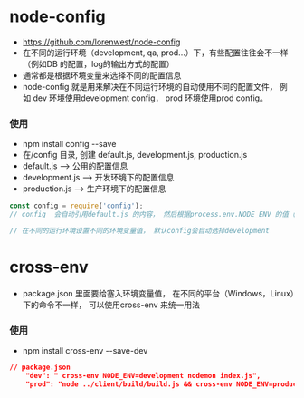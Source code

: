 # node-config

* https://github.com/lorenwest/node-config
* 在不同的运行环境（development, qa, prod...）下，有些配置往往会不一样（例如DB 的配置，log的输出方式的配置）
* 通常都是根据环境变量来选择不同的配置信息
* node-config 就是用来解决在不同运行环境的自动使用不同的配置文件， 例如 dev 环境使用development config， prod 环境使用prod config。


### 使用
* npm install config --save
* 在/config 目录, 创建 default.js, development.js, production.js
* default.js --> 公用的配置信息
* development.js --> 开发环境下的配置信息
* production.js --> 生产环境下的配置信息
``` javascript 
const config = require('config');
// config  会自动引用default.js 的内容， 然后根据process.env.NODE_ENV 的值（development or production）来合并 development.js or production.js

// 在不同的运行环境设置不同的环境变量值， 默认config会自动选择development

```


# cross-env
* package.json 里面要给塞入环境变量值， 在不同的平台（Windows，Linux）下的命令不一样， 可以使用cross-env 来统一用法

### 使用
* npm install cross-env --save-dev
``` json
// package.json
    "dev": " cross-env NODE_ENV=development nodemon index.js",
    "prod": "node ../client/build/build.js && cross-env NODE_ENV=production node index.js",
```